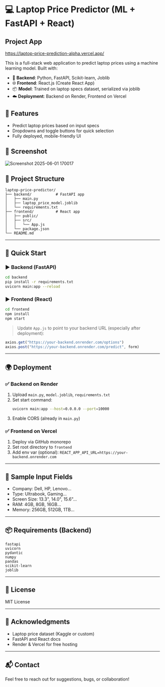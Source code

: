 # 💻 Laptop Price Predictor (ML + FastAPI + React)

## Project App
https://laptop-price-prediction-alpha.vercel.app/

This is a full-stack web application to predict laptop prices using a machine learning model. Built with:

- 🧠 **Backend**: Python, FastAPI, Scikit-learn, Joblib
- 🌐 **Frontend**: React.js (Create React App)
- 📦 **Model**: Trained on laptop specs dataset, serialized via joblib
- ☁️ **Deployment**: Backend on Render, Frontend on Vercel

## 🔧 Features
- Predict laptop prices based on input specs
- Dropdowns and toggle buttons for quick selection
- Fully deployed, mobile-friendly UI

## 📸 Screenshot

![Screenshot 2025-06-01 170017](https://github.com/user-attachments/assets/e7842c9f-db07-4558-b6f0-7e18831c2617)

## 📁 Project Structure
```
laptop-price-predictor/
├── backend/           # FastAPI app
│   ├── main.py
│   ├── laptop_price_model.joblib
│   └── requirements.txt
├── frontend/          # React app
│   ├── public/
│   ├── src/
│   │   └── App.js
│   └── package.json
└── README.md
```

---

## 🚀 Quick Start

### ▶ Backend (FastAPI)
```bash
cd backend
pip install -r requirements.txt
uvicorn main:app --reload
```

### ▶ Frontend (React)
```bash
cd frontend
npm install
npm start
```

> Update `App.js` to point to your backend URL (especially after deployment):
```js
axios.get("https://your-backend.onrender.com/options")
axios.post("https://your-backend.onrender.com/predict", form)
```

---

## 🌍 Deployment

### ✅ Backend on Render
1. Upload `main.py`, `model.joblib`, `requirements.txt`
2. Set start command:
   ```bash
   uvicorn main:app --host=0.0.0.0 --port=10000
   ```
3. Enable CORS (already in `main.py`)

### ✅ Frontend on Vercel
1. Deploy via GitHub monorepo
2. Set root directory to `frontend`
3. Add env var (optional): `REACT_APP_API_URL=https://your-backend.onrender.com`

---

## 🎯 Sample Input Fields
- Company: Dell, HP, Lenovo...
- Type: Ultrabook, Gaming...
- Screen Size: 13.3", 14.0", 15.6"...
- RAM: 4GB, 8GB, 16GB...
- Memory: 256GB, 512GB, 1TB...

---

## 📦 Requirements (Backend)
```
fastapi
uvicorn
pydantic
numpy
pandas
scikit-learn
joblib
```

---

## 📝 License
MIT License

---

## 🤝 Acknowledgments
- Laptop price dataset (Kaggle or custom)
- FastAPI and React docs
- Render & Vercel for free hosting

---

## 📬 Contact
Feel free to reach out for suggestions, bugs, or collaboration!

